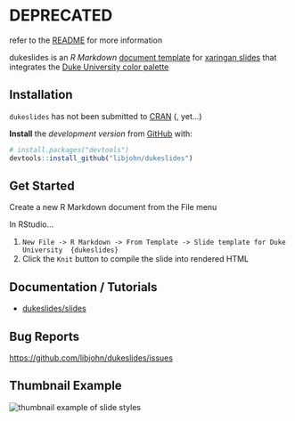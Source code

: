 # DEPRECATED

refer to the [README](https://github.com/libjohn/dukeslides#readme) for more information

dukeslides is an *R Markdown* [document template](https://rmarkdown.rstudio.com/developer_document_templates.html) for [xaringan slides](https://slides.yihui.name/xaringan/#1) that integrates the [Duke University color palette](https://styleguide.duke.edu/color-palette/)

## Installation

`dukeslides` has not been submitted to [CRAN](https://CRAN.R-project.org) (, yet...)

**Install** the *development version* from [GitHub](https://github.com/) with:

``` r
# install.packages("devtools")
devtools::install_github("libjohn/dukeslides")
```
## Get Started

Create a new R Markdown document from the File menu 

In RStudio...

1. `New File -> R Markdown -> From Template -> Slide template for Duke University  {dukeslides}`
2. Click the `Knit` button to compile the slide into rendered HTML

## Documentation / Tutorials

- [dukeslides/slides](https://johnlittle.info/dukeslides/slides/)


## Bug Reports

https://github.com/libjohn/dukeslides/issues


## Thumbnail Example

![thumbnail example of slide styles](docs/images/thumbs.png)

